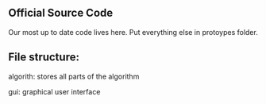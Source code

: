 ## Official Source Code

Our most up to date code lives here. Put everything else in protoypes folder. 

## File structure:

algorith: stores all parts of the algorithm

gui: graphical user interface